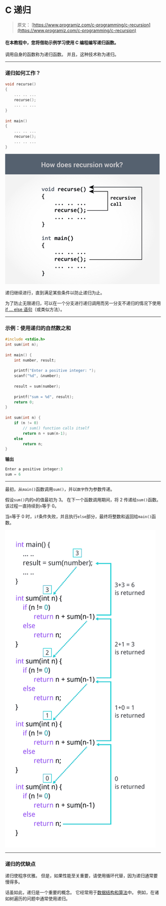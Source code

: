 # C 递归

> 原文： [https://www.programiz.com/c-programming/c-recursion](https://www.programiz.com/c-programming/c-recursion)

#### 在本教程中，您将借助示例学习使用 C 编程编写递归函数。

调用自身的函数称为递归函数。 并且，这种技术称为递归。

* * *

### 递归如何工作？

```c
void recurse()
{
    ... .. ...
    recurse();
    ... .. ...
}

int main()
{
    ... .. ...
    recurse();
    ... .. ...
}
```

![How recursion works in C programming?](img/f05e84d5cb700e5e152b7ab9ce1d0df1.png)

递归继续进行，直到满足某些条件以防止递归为止。

为了防止无限递归，可以在一个分支进行递归调用而另一分支不递归的情况下使用 [if ... else 语句](/c-programming/c-if-else-statement "C if...else")（或类似方法）。

* * *

### 示例：使用递归的自然数之和

```c
#include <stdio.h>
int sum(int n);

int main() {
    int number, result;

    printf("Enter a positive integer: ");
    scanf("%d", &number);

    result = sum(number);

    printf("sum = %d", result);
    return 0;
}

int sum(int n) {
    if (n != 0)
        // sum() function calls itself
        return n + sum(n-1); 
    else
        return n;
} 
```

**输出**

```c
Enter a positive integer:3
sum = 6
```

* * *

最初，从`main()`函数调用`sum()`，并以`数字`作为参数传递。

假设`sum()`内的`n`的值最初为 3。 在下一个函数调用期间，将 2 传递给`sum()`函数。 该过程一直持续到`n`等于 0。

当`n`等于 0 时，`if`条件失败，并且执行`else`部分，最终将整数和返回给`main()`函数。

![Calculation of sum of natural number using recursion](img/d78ce13193ead478a311148cd7af9438.png)

* * *

### 递归的优缺点

递归使程序优雅。 但是，如果性能至关重要，请使用循环代替，因为递归通常要慢得多。

话虽如此，递归是一个重要的概念。 它经常用于[数据结构和算法](/dsa "Data Structure and Algorithms")中。 例如，在诸如树遍历的问题中通常使用递归。